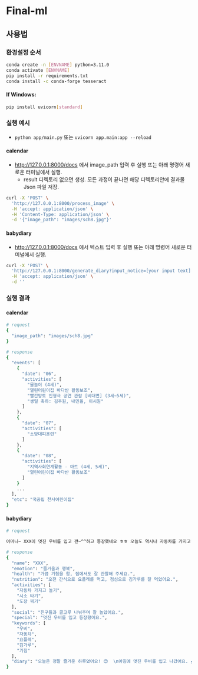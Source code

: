 # Final-ml

## 사용법

### 환경설정 순서
```bash
conda create -n [ENVNAME] python=3.11.0
conda activate [ENVNAME]
pip install -r requirements.txt
conda install -c conda-forge tesseract
```


#### If Windows:
```bash
pip install uvicorn[standard]
```

### 실행 예시
- `python app/main.py` 또는 `uvicorn app.main:app --reload`

#### calendar
- http://127.0.0.1:8000/docs 에서 image_path 입력 후 실행 또는 아래 명령어 새로운 터미널에서 실행.
    - result 디렉토리 없으면 생성. 모든 과정이 끝나면 해당 디렉토리안에 결과물 Json 파일 저장.
```bash
curl -X 'POST' \
  'http://127.0.0.1:8000/process_image' \
  -H 'accept: application/json' \
  -H 'Content-Type: application/json' \
  -d '{"image_path": "images/sch8.jpg"}'
```

#### babydiary
- http://127.0.0.1:8000/docs 에서 텍스트 입력 후 실행 또는 아래 명령어 새로운 터미널에서 실행.
```bash
curl -X 'POST' \
  'http://127.0.0.1:8000/generate_diary?input_notice=[your input text]' \
  -H 'accept: application/json' \
  -d ''
```

### 실행 결과

#### calendar
```bash
# request
{
  "image_path": "images/sch8.jpg"
}

# response
{
  "events": [
    {
      "date": "06",
      "activities": [
        "물놀이 (4세)",
        "열린어린이집 바다반 활동보조",
        "빨간망토 인형극 공연 관람 [비대면] (3세~5세)",
        "생일 축하: 김주원, 내민율, 이시원"
      ]
    },
    {
      "date": "07",
      "activities": [
        "소방대피훈련"
      ]
    },
    {
      "date": "08",
      "activities": [
        "지역사회연계활동 - 마트 (4세, 5세)",
        "열린어린이집 바다반 활동보조"
      ]
    }
    ...
  ],
  "etc": "국공립 천사어린이집"
}
```

#### babydiary
```bash
# request

어머니~ XXX이 멋진 우비를 입고 짠~^^하고 등장했네요 ㅎㅎ 오늘도 역시나 자동차를 가지고 왔네요 빨간차가지고 다투니까 아예 빨간 차로만 가져왔네요ㅎ 친구들 골고루나눠주고 잘 놀았어요 시소 끼적이기, 도장찍기도 하면서 즐겁게 잘지냈습니다~^^ 오전간식 요플레, 점심도 김가루하고 야무지게 먹고 양치하고 잠자리에 들었어요 기침을 간혹 하네요 집에서도 잘 관찰해 주세요.

# response
{
  "name": "XXX",
  "emotion": "즐거움과 행복",
  "health": "가끔 기침을 함, 집에서도 잘 관찰해 주세요.",
  "nutrition": "오전 간식으로 요플레를 먹고, 점심으로 김가루를 잘 먹었어요.",
  "activities": [
    "자동차 가지고 놀기",
    "시소 타기",
    "도장 찍기"
  ],
  "social": "친구들과 골고루 나눠주며 잘 놀았어요.",
  "special": "멋진 우비를 입고 등장했어요.",
  "keywords": [
    "우비",
    "자동차",
    "요플레",
    "김가루",
    "기침"
  ],
  "diary": "오늘은 정말 즐거운 하루였어요! 😊  \n아침에 멋진 우비를 입고 나갔어요. 🌧️  \n오전 간식으로 요플레를 먹었는데, 정말 맛있었어요! 🍦  \n점심에는 김가루를 잘 먹었어요. 맛있었어요! 🍚  \n\n그 후에 자동차 가지고 놀았어요. 🚗  \n친구들과 함께 시소도 탔어요. 너무 재밌었어요! 🎠  \n그리고 도장 찍기도 했어요. 예쁜 도장이 많이 나왔어요! 🌟  \n\n친구들과 골고루 나눠주며 잘 놀았어요. 🤗  \n가끔 기침을 했지만, 엄마가 잘 지켜봐 주셨어요. ❤️  \n오늘 하루가 정말 행복했어요! 🌈"
}
```